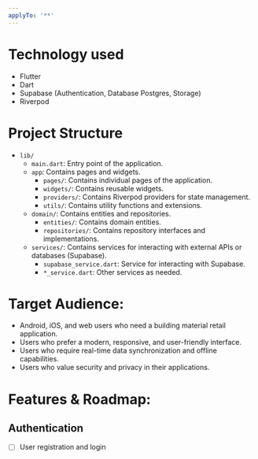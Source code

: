```yaml
---
applyTo: '**'
---
```

# Technology used
- Flutter
- Dart
- Supabase (Authentication, Database Postgres, Storage)
- Riverpod

# Project Structure
- `lib/`
  - `main.dart`: Entry point of the application.
  - `app`: Contains pages and widgets.
    - `pages/`: Contains individual pages of the application.
    - `widgets/`: Contains reusable widgets.
    - `providers/`: Contains Riverpod providers for state management.
    - `utils/`: Contains utility functions and extensions.
  - `domain/`: Contains entities and repositories.
    - `entities/`: Contains domain entities.
    - `repositories/`: Contains repository interfaces and implementations.
  - `services/`: Contains services for interacting with external APIs or databases (Supabase).
    - `supabase_service.dart`: Service for interacting with Supabase.
    - `*_service.dart`: Other services as needed.
# Target Audience:
- Android, iOS, and web users who need a building material retail application.
- Users who prefer a modern, responsive, and user-friendly interface.
- Users who require real-time data synchronization and offline capabilities.
- Users who value security and privacy in their applications.

# Features & Roadmap:
## Authentication
- [ ] User registration and login